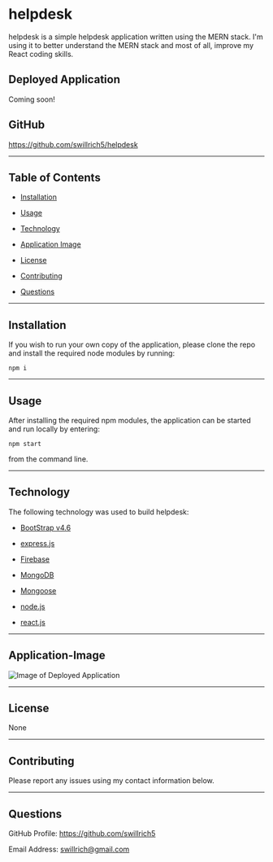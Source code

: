 # helpdesk

helpdesk is a simple helpdesk application written using the MERN stack.  I'm using it to better understand the MERN stack and most of all, improve my React coding skills.

## Deployed Application
Coming soon!

## GitHub

https://github.com/swillrich5/helpdesk

---
## Table of Contents

* [Installation](#installation)

* [Usage](#usage)

* [Technology](#technology)

* [Application Image](#Application-Image)

* [License](#license)

* [Contributing](#Contributing)

* [Questions](#Questions)

---

## Installation

If you wish to run your own copy of the application, please clone the repo and install the required node modules by running:

```
npm i
```

---

## Usage

After installing the required npm modules, the application can be started and run locally by entering:

```
npm start
```
from the command line.  

---

## Technology

The following technology was used to build helpdesk:

  * [BootStrap v4.6](https://getbootstrap.com/docs/4.6/getting-started/introduction/)

   * [express.js](https://www.npmjs.com/package/express)

  * [Firebase](https://firebase.google.com/)

  * [MongoDB](https://www.mongodb.com/)

  * [Mongoose](https://www.npmjs.com/package/mongoose)

  * [node.js](https://nodejs.org/en/)

  * [react.js](https://www.npmjs.com/package/react)



---

## Application-Image

![Image of Deployed Application](./src/images/marvel-mania.png)

---


## License

None

---

## Contributing

Please report any issues using my contact information below.

---

## Questions

GitHub Profile: https://github.com/swillrich5

Email Address: swillrich@gmail.com
